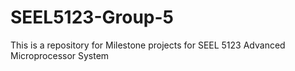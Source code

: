 # SEEL5123-Group-5
This is a repository for Milestone projects for SEEL 5123 Advanced Microprocessor System 

